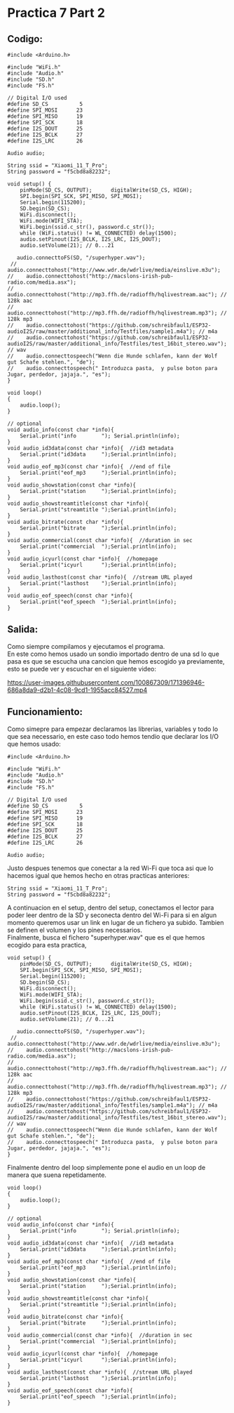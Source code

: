 # Practica 7 Part 2 

## Codigo:
```
#include <Arduino.h>

#include "WiFi.h"
#include "Audio.h"  
#include "SD.h"
#include "FS.h"

// Digital I/O used
#define SD_CS          5
#define SPI_MOSI      23
#define SPI_MISO      19
#define SPI_SCK       18
#define I2S_DOUT      25
#define I2S_BCLK      27
#define I2S_LRC       26

Audio audio;

String ssid = "Xiaomi_11_T_Pro";
String password = "f5cbd8a82232";

void setup() {
    pinMode(SD_CS, OUTPUT);      digitalWrite(SD_CS, HIGH);
    SPI.begin(SPI_SCK, SPI_MISO, SPI_MOSI);
    Serial.begin(115200);
    SD.begin(SD_CS);
    WiFi.disconnect();
    WiFi.mode(WIFI_STA);
    WiFi.begin(ssid.c_str(), password.c_str());
    while (WiFi.status() != WL_CONNECTED) delay(1500);
    audio.setPinout(I2S_BCLK, I2S_LRC, I2S_DOUT);
    audio.setVolume(21); // 0...21

   audio.connecttoFS(SD, "/superhyper.wav");
 //   audio.connecttohost("http://www.wdr.de/wdrlive/media/einslive.m3u");
//    audio.connecttohost("http://macslons-irish-pub-radio.com/media.asx");
//    audio.connecttohost("http://mp3.ffh.de/radioffh/hqlivestream.aac"); //  128k aac
//    audio.connecttohost("http://mp3.ffh.de/radioffh/hqlivestream.mp3"); //  128k mp3
//    audio.connecttohost("https://github.com/schreibfaul1/ESP32-audioI2S/raw/master/additional_info/Testfiles/sample1.m4a"); // m4a
//    audio.connecttohost("https://github.com/schreibfaul1/ESP32-audioI2S/raw/master/additional_info/Testfiles/test_16bit_stereo.wav"); // wav
//    audio.connecttospeech("Wenn die Hunde schlafen, kann der Wolf gut Schafe stehlen.", "de");
//    audio.connecttospeech(" Introduzca pasta,  y pulse boton para Jugar, perdedor, jajaja.", "es");
}

void loop()
{
    audio.loop();
}

// optional
void audio_info(const char *info){
    Serial.print("info        "); Serial.println(info);
}
void audio_id3data(const char *info){  //id3 metadata
    Serial.print("id3data     ");Serial.println(info);
}
void audio_eof_mp3(const char *info){  //end of file
    Serial.print("eof_mp3     ");Serial.println(info);
}
void audio_showstation(const char *info){
    Serial.print("station     ");Serial.println(info);
}
void audio_showstreamtitle(const char *info){
    Serial.print("streamtitle ");Serial.println(info);
}
void audio_bitrate(const char *info){
    Serial.print("bitrate     ");Serial.println(info);
}
void audio_commercial(const char *info){  //duration in sec
    Serial.print("commercial  ");Serial.println(info);
}
void audio_icyurl(const char *info){  //homepage
    Serial.print("icyurl      ");Serial.println(info);
}
void audio_lasthost(const char *info){  //stream URL played
    Serial.print("lasthost    ");Serial.println(info);
}
void audio_eof_speech(const char *info){
    Serial.print("eof_speech  ");Serial.println(info);
}
```

## Salida:
Como siempre compilamos y ejecutamos el programa.<br>
En este como hemos usado un sondio importado dentro de una sd lo que pasa es que se escucha una cancion que hemos escogido ya previamente, esto se puede ver y escuchar en el siguiente video:



https://user-images.githubusercontent.com/100867309/171396946-686a8da9-d2b1-4c08-9cd1-1955acc84527.mp4





## Funcionamiento:
Como simepre para empezar declaramos las librerias, variables y todo lo que sea necessario, en este caso todo hemos tendio que declarar los I/O que hemos usado:
```
#include <Arduino.h>

#include "WiFi.h"
#include "Audio.h"  
#include "SD.h"
#include "FS.h"

// Digital I/O used
#define SD_CS          5
#define SPI_MOSI      23
#define SPI_MISO      19
#define SPI_SCK       18
#define I2S_DOUT      25
#define I2S_BCLK      27
#define I2S_LRC       26

Audio audio;
```
Justo despues tenemos que conectar a la red Wi-Fi que toca asi que lo hacemos igual que hemos hecho en otras practicas anteriores:
```
String ssid = "Xiaomi_11_T_Pro";
String password = "f5cbd8a82232";
```

A continuacion en el setup, dentro del setup, conectamos el lector para poder leer dentro de la SD y seconecta dentro del Wi-Fi para si en algun momento queremos usar un link en lugar de un fichero ya subido. Tambien se definen el volumen y los pines necessarios.<br>
Finalmente, busca el fichero "superhyper.wav" que es el que hemos ecogido para esta practica,
```
void setup() {
    pinMode(SD_CS, OUTPUT);      digitalWrite(SD_CS, HIGH);
    SPI.begin(SPI_SCK, SPI_MISO, SPI_MOSI);
    Serial.begin(115200);
    SD.begin(SD_CS);
    WiFi.disconnect();
    WiFi.mode(WIFI_STA);
    WiFi.begin(ssid.c_str(), password.c_str());
    while (WiFi.status() != WL_CONNECTED) delay(1500);
    audio.setPinout(I2S_BCLK, I2S_LRC, I2S_DOUT);
    audio.setVolume(21); // 0...21

   audio.connecttoFS(SD, "/superhyper.wav");
 //   audio.connecttohost("http://www.wdr.de/wdrlive/media/einslive.m3u");
//    audio.connecttohost("http://macslons-irish-pub-radio.com/media.asx");
//    audio.connecttohost("http://mp3.ffh.de/radioffh/hqlivestream.aac"); //  128k aac
//    audio.connecttohost("http://mp3.ffh.de/radioffh/hqlivestream.mp3"); //  128k mp3
//    audio.connecttohost("https://github.com/schreibfaul1/ESP32-audioI2S/raw/master/additional_info/Testfiles/sample1.m4a"); // m4a
//    audio.connecttohost("https://github.com/schreibfaul1/ESP32-audioI2S/raw/master/additional_info/Testfiles/test_16bit_stereo.wav"); // wav
//    audio.connecttospeech("Wenn die Hunde schlafen, kann der Wolf gut Schafe stehlen.", "de");
//    audio.connecttospeech(" Introduzca pasta,  y pulse boton para Jugar, perdedor, jajaja.", "es");
}
```

Finalmente dentro del loop simplemente pone el audio en un loop de manera que suena repetidamente.
```
void loop()
{
    audio.loop();
}

// optional
void audio_info(const char *info){
    Serial.print("info        "); Serial.println(info);
}
void audio_id3data(const char *info){  //id3 metadata
    Serial.print("id3data     ");Serial.println(info);
}
void audio_eof_mp3(const char *info){  //end of file
    Serial.print("eof_mp3     ");Serial.println(info);
}
void audio_showstation(const char *info){
    Serial.print("station     ");Serial.println(info);
}
void audio_showstreamtitle(const char *info){
    Serial.print("streamtitle ");Serial.println(info);
}
void audio_bitrate(const char *info){
    Serial.print("bitrate     ");Serial.println(info);
}
void audio_commercial(const char *info){  //duration in sec
    Serial.print("commercial  ");Serial.println(info);
}
void audio_icyurl(const char *info){  //homepage
    Serial.print("icyurl      ");Serial.println(info);
}
void audio_lasthost(const char *info){  //stream URL played
    Serial.print("lasthost    ");Serial.println(info);
}
void audio_eof_speech(const char *info){
    Serial.print("eof_speech  ");Serial.println(info);
}
```
